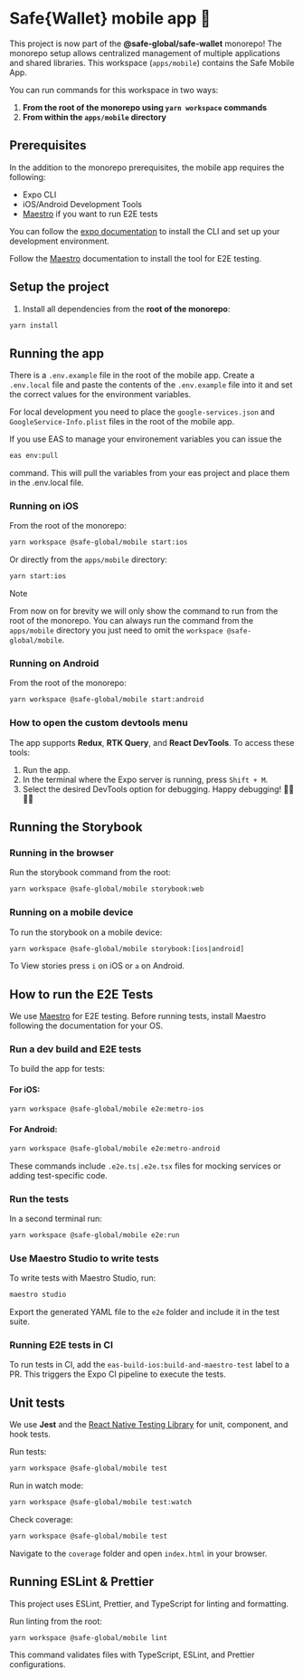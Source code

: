 # Safe{Wallet} mobile app 📱

This project is now part of the **@safe-global/safe-wallet** monorepo! The monorepo setup allows centralized management
of multiple
applications and shared libraries. This workspace (`apps/mobile`) contains the Safe Mobile App.

You can run commands for this workspace in two ways:

1. **From the root of the monorepo using `yarn workspace` commands**
2. **From within the `apps/mobile` directory**

## Prerequisites

In the addition to the monorepo prerequisites, the mobile app requires the following:

- Expo CLI
- iOS/Android Development Tools
- [Maestro](https://maestro.mobile.dev/) if you want to run E2E tests

You can follow the [expo documentation](https://docs.expo.dev/get-started/set-up-your-environment/) to install the CLI
and set up your development environment.

Follow the [Maestro](https://maestro.mobile.dev/) documentation to install the tool for E2E testing.

## Setup the project

1. Install all dependencies from the **root of the monorepo**:

```bash
yarn install
```

## Running the app

There is a `.env.example` file in the root of the mobile app. Create a `.env.local` file and paste the contents of the `.env.example`
file into it and set the correct values for the environment variables.

For local development you need to place the `google-services.json` and `GoogleService-Info.plist` files in the root of
the mobile app.

If you use EAS to manage your environement variables you can issue the 
```bash
eas env:pull
```

command. This will pull the variables from your eas project and place them in the .env.local file.

### Running on iOS

From the root of the monorepo:

```bash
yarn workspace @safe-global/mobile start:ios
```

Or directly from the `apps/mobile` directory:

```bash
yarn start:ios
```

> [!NOTE]
>
> From now on for brevity we will only show the command to run from the root of the monorepo. You can always run the
> command from the `apps/mobile` directory you just need to omit the `workspace @safe-global/mobile`.

### Running on Android

From the root of the monorepo:

```bash
yarn workspace @safe-global/mobile start:android
```

### How to open the custom devtools menu

The app supports **Redux**, **RTK Query**, and **React DevTools**. To access these tools:

1. Run the app.
2. In the terminal where the Expo server is running, press `Shift + M`.
3. Select the desired DevTools option for debugging. Happy debugging! 👨‍💻👩‍💻

## Running the Storybook

### Running in the browser

Run the storybook command from the root:

```bash
yarn workspace @safe-global/mobile storybook:web
```

### Running on a mobile device

To run the storybook on a mobile device:

```bash
yarn workspace @safe-global/mobile storybook:[ios|android]
```

To View stories press `i` on iOS or `a` on Android.

## How to run the E2E Tests

We use [Maestro](https://maestro.mobile.dev/) for E2E testing. Before running tests, install Maestro following the
documentation for your OS.

### Run a dev build and E2E tests

To build the app for tests:

#### For iOS:

```bash
yarn workspace @safe-global/mobile e2e:metro-ios
```

#### For Android:

```bash
yarn workspace @safe-global/mobile e2e:metro-android
```

These commands include `.e2e.ts|.e2e.tsx` files for mocking services or adding test-specific code.

### Run the tests

In a second terminal run:

```bash
yarn workspace @safe-global/mobile e2e:run
```

### Use Maestro Studio to write tests

To write tests with Maestro Studio, run:

```bash
maestro studio
```

Export the generated YAML file to the `e2e` folder and include it in the test suite.

### Running E2E tests in CI

To run tests in CI, add the `eas-build-ios:build-and-maestro-test` label to a PR. This triggers the Expo CI pipeline to
execute the tests.

## Unit tests

We use **Jest** and the [React Native Testing Library](https://callstack.github.io/react-native-testing-library/) for
unit, component, and hook tests.

Run tests:

```bash
yarn workspace @safe-global/mobile test
```

Run in watch mode:

```bash
yarn workspace @safe-global/mobile test:watch
```

Check coverage:

```bash
yarn workspace @safe-global/mobile test
```

Navigate to the `coverage` folder and open `index.html` in your browser.

## Running ESLint & Prettier

This project uses ESLint, Prettier, and TypeScript for linting and formatting.

Run linting from the root:

```bash
yarn workspace @safe-global/mobile lint
```

This command validates files with TypeScript, ESLint, and Prettier configurations.